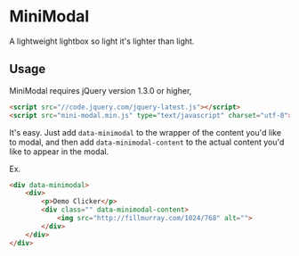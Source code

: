 # MiniModal
A lightweight lightbox so light it's lighter than light.

## Usage
MiniModal requires jQuery version 1.3.0 or higher,

```html
<script src="//code.jquery.com/jquery-latest.js"></script>
<script src="mini-modal.min.js" type="text/javascript" charset="utf-8"></script>
```

It's easy. Just add `data-minimodal` to the wrapper of the content you'd like to modal, and then add `data-minimodal-content` to the actual content you'd like to appear in the modal.

Ex.
```html
<div data-minimodal>
    <div>
        <p>Demo Clicker</p>
        <div class="" data-minimodal-content>
            <img src="http://fillmurray.com/1024/768" alt="">
        </div>
    </div>
</div>
```
